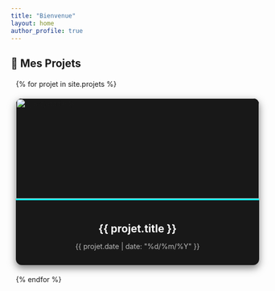 ```yaml
---
title: "Bienvenue"
layout: home
author_profile: true
---
```


## 🚀 Mes Projets  

<div class="projets-grid">
  {% for projet in site.projets %}
  <div class="projet-card">
    <a href="{{ projet.url }}">
      <div class="projet-thumbnail">
        <img src="{{ projet.header.image }}" alt="{{ projet.title }}">
      </div>
      <div class="projet-info">
        <h3>{{ projet.title }}</h3>
        <p class="projet-date">{{ projet.date | date: "%d/%m/%Y" }}</p>
      </div>
    </a>
  </div>
  {% endfor %}
</div>

<style>
/* Grille des projets (3 par ligne) */
.projets-grid {
  display: grid;
  grid-template-columns: repeat(auto-fit, minmax(320px, 1fr));
  gap: 20px;
  margin-top: 20px;
  padding: 0 10px;
}

/* Carte de projet */
.projet-card {
  background: #181818;
  border-radius: 12px;
  overflow: hidden;
  box-shadow: 0 6px 15px rgba(0, 0, 0, 0.5);
  transition: transform 0.2s ease-in-out, box-shadow 0.3s ease;
}

.projet-card:hover {
  transform: translateY(-5px);
  box-shadow: 0 8px 20px rgba(0, 0, 0, 0.6);
}

/* Image de prévisualisation */
.projet-thumbnail img {
  width: 100%;
  height: 200px;
  object-fit: cover;
  border-bottom: 3px solid var(--mm-custom-accent, #0ff);
}

/* Infos du projet */
.projet-info {
  padding: 15px;
  text-align: center;
}

.projet-info h3 {
  font-size: 1.5em;
  color: #fff;
  margin-bottom: 5px;
}

.projet-date {
  font-size: 1em;
  color: #bbb;
}
</style>
